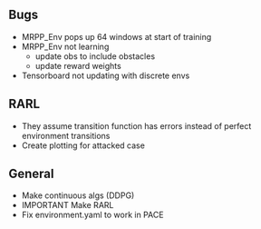 ## Bugs
- MRPP_Env pops up 64 windows at start of training
- MRPP_Env not learning
    - update obs to include obstacles
    - update reward weights
- Tensorboard not updating with discrete envs

## RARL
- They assume transition function has errors instead of perfect environment transitions
- Create plotting for attacked case

## General
- Make continuous algs (DDPG)
- IMPORTANT Make RARL
- Fix environment.yaml to work in PACE

